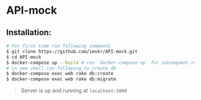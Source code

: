 # API-mock

## Installation:

```bash
# For first time run following commands
$ git clone https://github.com/imskr/API-mock.git
$ cd API-mock
$ docker-compose up --build # run `docker-compose up` for subsequent runs
# in new shell run following to create db
$ docker-compose exec web rake db:create
$ docker-compose exec web rake db:migrate
```

> Server is up and running at `localhost:3000`
